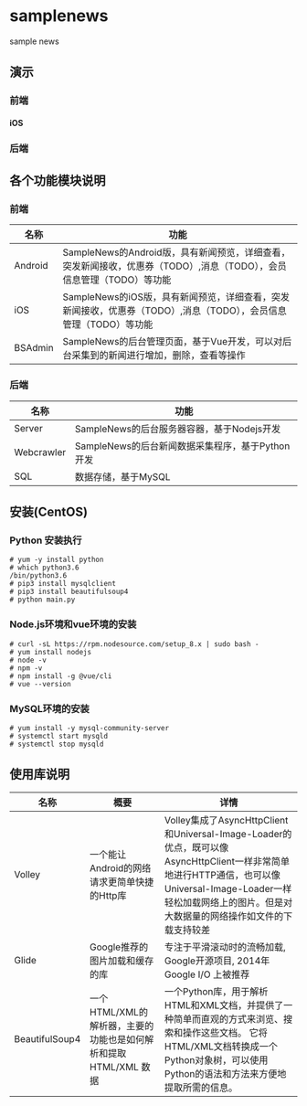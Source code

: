 # samplenews
sample news
## 演示
### 前端
#### iOS

### 后端

## 各个功能模块说明
### 前端
| 名称 | 功能 |
| ---- | ---- |
| Android | SampleNews的Android版，具有新闻预览，详细查看，突发新闻接收，优惠券（TODO）,消息（TODO），会员信息管理（TODO）等功能 |
| iOS | SampleNews的iOS版，具有新闻预览，详细查看，突发新闻接收，优惠券（TODO）,消息（TODO），会员信息管理（TODO）等功能|
| BSAdmin | SampleNews的后台管理页面，基于Vue开发，可以对后台采集到的新闻进行增加，删除，查看等操作 |

### 后端
| 名称 | 功能 |
| ---- | ---- |
| Server | SampleNews的后台服务器容器，基于Nodejs开发 |
| Webcrawler | SampleNews的后台新闻数据采集程序，基于Python开发 |
| SQL | 数据存储，基于MySQL |

## 安装(CentOS)
### Python 安装执行
```
# yum -y install python
# which python3.6
/bin/python3.6
# pip3 install mysqlclient
# pip3 install beautifulsoup4
# python main.py
```
### Node.js环境和vue环境的安装
```
# curl -sL https://rpm.nodesource.com/setup_8.x | sudo bash -
# yum install nodejs
# node -v
# npm -v
# npm install -g @vue/cli
# vue --version
```
### MySQL环境的安装
```
# yum install -y mysql-community-server
# systemctl start mysqld
# systemctl stop mysqld
```

## 使用库说明
| 名称 | 概要 | 详情|
| ---- | ---- |---- |
| Volley | 一个能让Android的网络请求更简单快捷的Http库 |Volley集成了AsyncHttpClient和Universal-Image-Loader的优点，既可以像AsyncHttpClient一样非常简单地进行HTTP通信，也可以像Universal-Image-Loader一样轻松加载网络上的图片。但是对大数据量的网络操作如文件的下载支持较差|
| Glide | Google推荐的图片加载和缓存的库 |专注于平滑滚动时的流畅加载, Google开源项目, 2014年Google I/O 上被推荐|
| BeautifulSoup4 | 一个HTML/XML的解析器，主要的功能也是如何解析和提取HTML/XML 数据 |一个Python库，用于解析HTML和XML文档，并提供了一种简单而直观的方式来浏览、搜索和操作这些文档。 它将HTML/XML文档转换成一个Python对象树，可以使用Python的语法和方法来方便地提取所需的信息。|

